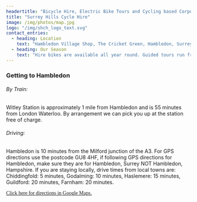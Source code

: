 ```yaml
---
headertitle: "Bicycle Hire, Electric Bike Tours and Cycling based Corporate Events in Surrey, South Downs, Surrey Hills, West Sussex, Guildford, Haslemere, Farnham, Godalming, Chiddingfold and Petworth."
title: "Surrey Hills Cycle Hire"
image: /img/photos/map.jpg
logo: "/img/shch_logo_text.svg"
contact_entries:
  - heading: Location
    text: "Hambledon Village Shop, The Cricket Green, Hambledon, Surrey GU8 4HF"
  - heading: Our Season
    text: "Hire bikes are available all year round. Guided tours run from Sunday 31st March 2019 to Sunday 27th October 2019"
---
```

<h3 class="f4 b lh-title mb2">Getting to Hambledon</h3>

<h6 class="f5 b">By Train:</h6>
Witley Station is approximately 1 mile from Hambledon and is 55 minutes from London Waterloo. By arrangement we can pick you up at the station free of charge.

<h6 class="f5 b">Driving:</h6>
Hambledon is 10 minutes from the Milford junction of the A3. For GPS directions use the postcode GU8 4HF, if following GPS directions for Hambledon, make sure they are for Hambledon, Surrey NOT Hambledon, Hampshire. If you are staying locally, drive times from local towns are: Chiddingfold: 5 minutes, Godalming: 10 minutes, Haslemere: 15 minutes, Guildford: 20 minutes, Farnham: 20 minutes.

<p><a style="font-family: Chivo;" href="https://www.google.co.uk/maps/place/Hambledon+Village+Shop/@51.1354464,-0.6258159,17z/data=!4m22!1m16!4m15!1m6!1m2!1s0x0:0x527a3bc17befa54f!2sHambledon+Village+Shop!2m2!1d-0.62573!2d51.134677!1m6!1m2!1s0x4875ce585d00cda7:0x9ab25b8f518c89b4!2sGU8+4HF,+Hambledon,+Godalming!2m2!1d-0.6197124!2d51.1375047!3e1!3m4!1s0x4875cef434ca9a71:0x527a3bc17befa54f!8m2!3d51.134677!4d-0.62573">Click here for directions in Google Maps.</a></p>


